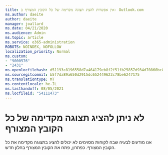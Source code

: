 ```yaml
---
title: אין אפשרות להציג תצוגה מקדימה של כל הקובץ המצורף ב- Outlook.com
ms.author: daeite
author: daeite
manager: joallard
ms.date: 04/21/2020
ms.audience: Admin
ms.topic: article
ms.service: o365-administration
ROBOTS: NOINDEX, NOFOLLOW
localization_priority: Normal
ms.custom:
- "9000576"
- "2431"
ms.openlocfilehash: d51193c8196558d7a464179eb8f2f51fb25857d934d70860bc84c4f1f2bf0389
ms.sourcegitcommit: b5f7da89a650d2915dc652449623c78be6247175
ms.translationtype: MT
ms.contentlocale: he-IL
ms.lasthandoff: 08/05/2021
ms.locfileid: "54111473"
---
```

# <a name="cant-preview-all-of-an-attachment"></a>לא ניתן להציג תצוגה מקדימה של כל הקובץ המצורף

אנו מודעים לבעיה שבה לקוחות מסוימים לא יכולים להציג בתצוגה מקדימה את כל הקובץ המצורף. כפתרון, פתח את הקובץ המצורף בחלון חדש.
